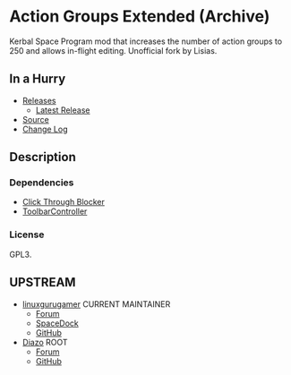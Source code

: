 # Action Groups Extended (Archive)

Kerbal Space Program mod that increases the number of action groups to 250 and allows in-flight editing. Unofficial fork by Lisias.


## In a Hurry

* [Releases](./Archive)
	* [Latest Release](https://github.com/net-lisias-kspu/AGExt/releases)
* [Source](https://github.com/net-lisias-kspu/AGExt)
* [Change Log](./CHANGE_LOG.md)
 

## Description

### Dependencies

* [Click Through Blocker](https://forum.kerbalspaceprogram.com/index.php?/topic/170747-141-click-through-blocker/)
* [ToolbarController](https://forum.kerbalspaceprogram.com/index.php?/topic/169509-141-toolbar-controller-for-modders/)

### License

GPL3.


## UPSTREAM

* [linuxgurugamer](https://forum.kerbalspaceprogram.com/index.php?/profile/129964-linuxgurugamer/) CURRENT MAINTAINER
	+ [Forum](https://forum.kerbalspaceprogram.com/index.php?/topic/167269-141-action-groups-reextended-250-action-groups-in-flight-editing/)
	+ [SpaceDock](https://spacedock.info/mod/1685/Action%20Groups%20Extended)
	+ [GitHub](https://github.com/linuxgurugamer/AGExt)
* [Diazo](https://forum.kerbalspaceprogram.com/index.php?/profile/81549-diazo/) ROOT
	+ [Forum](https://forum.kerbalspaceprogram.com/index.php?/topic/67235-122dec1016-action-groups-extended-250-action-groups-in-flight-editing-now-kosremotetech/&)
	+ [GitHub](https://github.com/SirDiazo/AGExt)


